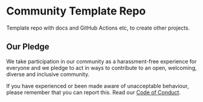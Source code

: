 # Community Template Repo

Template repo with docs and GitHub Actions etc, to create other projects.

## Our Pledge

We take participation in our community as a harassment-free experience for everyone and we pledge to act in ways to contribute to an open, welcoming, diverse and inclusive community.  

If you have experienced or been made aware of unacceptable behaviour, please remember that you can report this.  Read our [Code of Conduct](https://github.com/AtithiStreet/website/blob/main/CODE_OF_CONDUCT.md).
